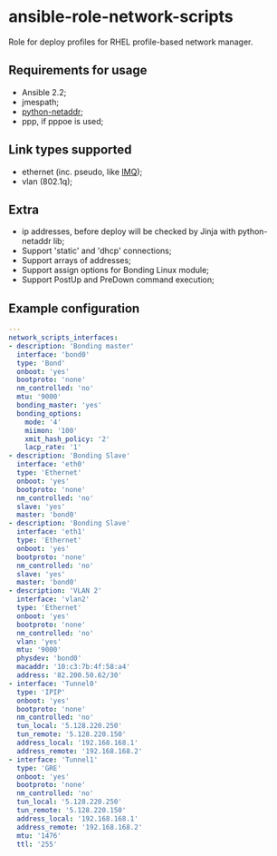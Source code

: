 ansible-role-network-scripts
==============================

Role for deploy profiles for RHEL profile-based network manager.

Requirements for usage
-----------------------

* Ansible 2.2;
* jmespath;
* [python-netaddr](//docs.ansible.com/ansible/playbooks_filters_ipaddr.html);
* ppp, if pppoe is used;

Link types supported
-----------------------

* ethernet (inc. pseudo, like [IMQ](//github.com/imq/linuximq));
* vlan (802.1q);

Extra
-----------

* ip addresses, before deploy will be checked by Jinja with python-netaddr lib;
* Support 'static' and 'dhcp' connections;
* Support arrays of addresses;
* Support assign options for Bonding Linux module;
* Support PostUp and PreDown command execution;

Example configuration
-------------------------

```yaml
---
network_scripts_interfaces:
- description: 'Bonding master'
  interface: 'bond0'
  type: 'Bond'
  onboot: 'yes'
  bootproto: 'none'
  nm_controlled: 'no'
  mtu: '9000'
  bonding_master: 'yes'
  bonding_options:
    mode: '4'
    miimon: '100'
    xmit_hash_policy: '2'
    lacp_rate: '1'
- description: 'Bonding Slave'
  interface: 'eth0'
  type: 'Ethernet'
  onboot: 'yes'
  bootproto: 'none'
  nm_controlled: 'no'
  slave: 'yes'
  master: 'bond0'
- description: 'Bonding Slave'
  interface: 'eth1'
  type: 'Ethernet'
  onboot: 'yes'
  bootproto: 'none'
  nm_controlled: 'no'
  slave: 'yes'
  master: 'bond0'
- description: 'VLAN 2'
  interface: 'vlan2'
  type: 'Ethernet'
  onboot: 'yes'
  bootproto: 'none'
  nm_controlled: 'no'
  vlan: 'yes'
  mtu: '9000'
  physdev: 'bond0'
  macaddr: '10:c3:7b:4f:58:a4'
  address: '82.200.50.62/30'
- interface: 'Tunnel0'
  type: 'IPIP'
  onboot: 'yes'
  bootproto: 'none'
  nm_controlled: 'no'
  tun_local: '5.128.220.250'
  tun_remote: '5.128.220.150'
  address_local: '192.168.168.1'
  address_remote: '192.168.168.2'
- interface: 'Tunnel1'
  type: 'GRE'
  onboot: 'yes'
  bootproto: 'none'
  nm_controlled: 'no'
  tun_local: '5.128.220.250'
  tun_remote: '5.128.220.150'
  address_local: '192.168.168.1'
  address_remote: '192.168.168.2'
  mtu: '1476'
  ttl: '255'
```
